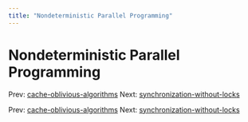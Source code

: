 ```yaml
---
title: "Nondeterministic Parallel Programming"
---
```


# Nondeterministic Parallel Programming

Prev: [cache-oblivious-algorithms](cache-oblivious-algorithms.md)
Next: [synchronization-without-locks](synchronization-without-locks.md)

Prev: [cache-oblivious-algorithms](cache-oblivious-algorithms.md)
Next: [synchronization-without-locks](synchronization-without-locks.md)
